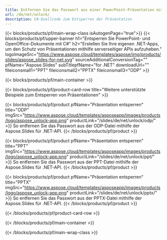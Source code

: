 ```yaml
---
title: Entfernen Sie das Passwort aus einer PowerPoint-Präsentation mit .NET
url: /de/net/unlock/
description: C#-Quellcode zum Entsperren der Präsentation
---
```


{{< blocks/products/pf/main-wrap-class isAutogenPage="true">}}
{{< blocks/products/pf/upper-banner h1="Entsperren Sie PowerPoint- und OpenOffice-Dokumente mit C#" h2="Erstellen Sie Ihre eigenen .NET-Apps, um den Schutz von Präsentationen mithilfe serverseitiger APIs aufzuheben." logoImageSrc="https://www.aspose.cloud/templates/aspose/img/products/slides/aspose_slides-for-net.svg" sourceAdditionalConversionTag="" pfName="Aspose.Slides" subTitlepfName="for .NET" downloadUrl="" fileiconsmall1="PPT" fileiconsmall2="PPTX" fileiconsmall3="ODP" >}}

{{< blocks/products/pf/main-container >}}

{{< blocks/products/pf/product-card-row title="Weitere unterstützte Beispiele zum Entsperren von Präsentationen" >}}

{{< blocks/products/pf/product pfName="Präsentation entsperren" title="ODP" imgSrc="https://www.aspose.cloud/templates/asposeapp/images/products/logo/aspose_unlock-app.png" productLink="/slides/de/net/unlock/odp/" >}}
So entfernen Sie das Passwort aus der ODP-Datei mithilfe der Aspose.Slides für .NET-API.
{{< /blocks/products/pf/product >}}

{{< blocks/products/pf/product pfName="Präsentation entsperren" title="PPT" imgSrc="https://www.aspose.cloud/templates/asposeapp/images/products/logo/aspose_unlock-app.png" productLink="/slides/de/net/unlock/ppt/" >}}
So entfernen Sie das Passwort aus der PPT-Datei mithilfe der Aspose.Slides für .NET-API.
{{< /blocks/products/pf/product >}}

{{< blocks/products/pf/product pfName="Präsentation entsperren" title="PPTX" imgSrc="https://www.aspose.cloud/templates/asposeapp/images/products/logo/aspose_unlock-app.png" productLink="/slides/de/net/unlock/pptx/" >}}
So entfernen Sie das Passwort aus der PPTX-Datei mithilfe der Aspose.Slides für .NET-API.
{{< /blocks/products/pf/product >}}



{{< /blocks/products/pf/product-card-row >}}

{{< /blocks/products/pf/main-container >}}
    
{{< /blocks/products/pf/main-wrap-class >}}